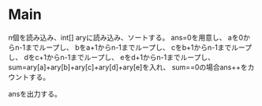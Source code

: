 # Main
n個を読み込み、int[] aryに読み込み、ソートする。
ans=0を用意し、
aを0からn-1までループし、
bをa+1からn-1までループし、
cをb+1からn-1までループし、
dをc+1からn-1までループし、
eをd+1からn-1までループし、
sum=ary[a]+ary[b]+ary[c]+ary[d]+ary[e]を入れ、
sum==0の場合ans++をカウントする。

ansを出力する。
